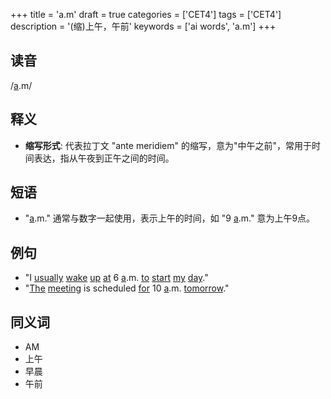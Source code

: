 +++
title = 'a.m'
draft = true
categories = ['CET4']
tags = ['CET4']
description = '(缩)上午，午前'
keywords = ['ai words', 'a.m']
+++

## 读音
/[a](/zh/post/a/).m/

## 释义
- **缩写形式**: 代表拉丁文 "ante meridiem" 的缩写，意为"中午之前"，常用于时间表达，指从午夜到正午之间的时间。

## 短语
- "[a](/zh/post/a/).m." 通常与数字一起使用，表示上午的时间，如 "9 [a](/zh/post/a/).m." 意为上午9点。

## 例句
- "I [usually](/zh/post/usually/) [wake](/zh/post/wake/) [up](/zh/post/up/) [at](/zh/post/at/) 6 [a](/zh/post/a/).m. [to](/zh/post/to/) [start](/zh/post/start/) [my](/zh/post/my/) [day](/zh/post/day/)."
- "[The](/zh/post/the/) [meeting](/zh/post/meeting/) is scheduled [for](/zh/post/for/) 10 [a](/zh/post/a/).m. [tomorrow](/zh/post/tomorrow/)."

## 同义词
- AM
- 上午
- 早晨
- 午前
